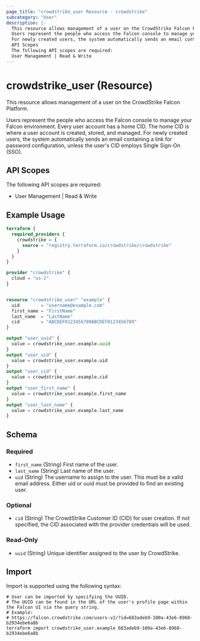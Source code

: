 ```yaml
---
page_title: "crowdstrike_user Resource - crowdstrike"
subcategory: "User"
description: |-
  This resource allows management of a user on the CrowdStrike Falcon Platform.
  Users represent the people who access the Falcon console to manage your Falcon environment. Every user account has a home CID. The home CID is where a user account is created, stored, and managed.
  For newly created users, the system automatically sends an email containing a link for password configuration, unless the user's CID employs Single Sign-On (SSO).
  API Scopes
  The following API scopes are required:
  User Management | Read & Write
---
```


# crowdstrike_user (Resource)

This resource allows management of a user on the CrowdStrike Falcon Platform.

Users represent the people who access the Falcon console to manage your Falcon environment. Every user account has a home CID. The home CID is where a user account is created, stored, and managed.
For newly created users, the system automatically sends an email containing a link for password configuration, unless the user's CID employs Single Sign-On (SSO).

## API Scopes

The following API scopes are required:

- User Management | Read & Write


## Example Usage

```terraform
terraform {
  required_providers {
    crowdstrike = {
      source = "registry.terraform.io/crowdstrike/crowdstrike"
    }
  }
}

provider "crowdstrike" {
  cloud = "us-2"
}


resource "crowdstrike_user" "example" {
  uid        = "username@example.com"
  first_name = "FirstName"
  last_name  = "LastName"
  cid        = "ABCDEF0123456789ABCDEF0123456789"
}

output "user_uuid" {
  value = crowdstrike_user.example.uuid
}
output "user_uid" {
  value = crowdstrike_user.example.uid
}
output "user_cid" {
  value = crowdstrike_user.example.cid
}
output "user_first_name" {
  value = crowdstrike_user.example.first_name
}
output "user_last_name" {
  value = crowdstrike_user.example.last_name
}
```

<!-- schema generated by tfplugindocs -->
## Schema

### Required

- `first_name` (String) First name of the user.
- `last_name` (String) Last name of the user.
- `uid` (String) The username to assign to the user. This must be a valid email address. Either uid or uuid must be provided to find an existing user.

### Optional

- `cid` (String) The CrowdStrike Customer ID (CID) for user creation. If not specified, the CID associated with the provider credentials will be used.

### Read-Only

- `uuid` (String) Unique identifier assigned to the user by CrowdStrike.

## Import

Import is supported using the following syntax:

```shell
# User can be imported by specifying the UUID.
# The UUID can be found in the URL of the user's profile page within the Falcon UI via the query string.
# Example:
# https://falcon.crowdstrike.com/users-v2/?id=683adeb9-100a-43e6-8968-b2934ebe6a8b
terraform import crowdstrike_user.example 683adeb9-100a-43e6-8968-b2934ebe6a8b
```
